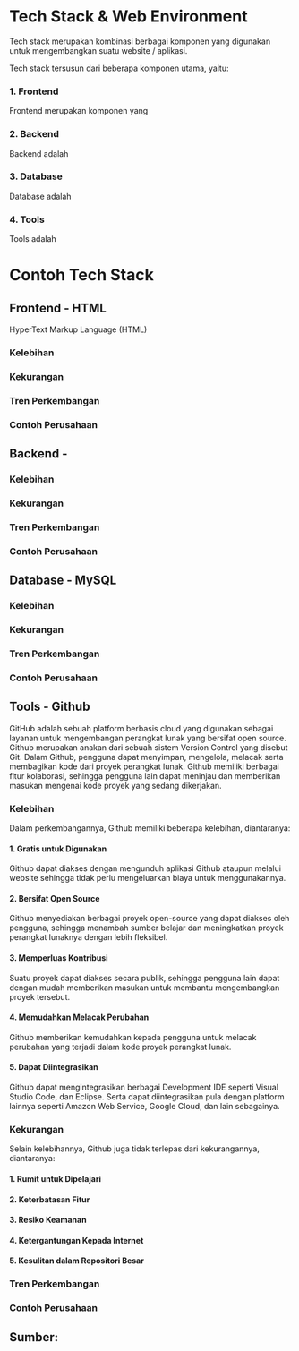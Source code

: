 # Tech Stack & Web Environment
<p>Tech stack merupakan kombinasi berbagai komponen yang digunakan untuk mengembangkan suatu website / aplikasi.</p>
<p>Tech stack tersusun dari beberapa komponen utama, yaitu:</p>

### 1. Frontend
Frontend merupakan komponen yang 
### 2. Backend
Backend adalah
### 3. Database
Database adalah
### 4. Tools
Tools adalah

# Contoh Tech Stack
## Frontend - HTML
<p>HyperText Markup Language (HTML) </p>

### Kelebihan

### Kekurangan

### Tren Perkembangan

### Contoh Perusahaan


## Backend -

### Kelebihan

### Kekurangan

### Tren Perkembangan

### Contoh Perusahaan


## Database - MySQL

### Kelebihan

### Kekurangan

### Tren Perkembangan

### Contoh Perusahaan


## Tools - Github
<p>GitHub adalah sebuah platform berbasis cloud yang digunakan sebagai layanan untuk mengembangan perangkat lunak yang bersifat open source. Github merupakan anakan dari sebuah sistem Version Control yang disebut Git. Dalam Github, pengguna dapat menyimpan, mengelola, melacak serta membagikan kode dari proyek perangkat lunak. Github memiliki berbagai fitur kolaborasi, sehingga pengguna lain dapat meninjau dan memberikan masukan mengenai kode proyek yang sedang dikerjakan.</p>

### Kelebihan
Dalam perkembangannya, Github memiliki beberapa kelebihan, diantaranya:
#### 1. Gratis untuk Digunakan
Github dapat diakses dengan mengunduh aplikasi Github ataupun melalui website sehingga tidak perlu mengeluarkan biaya untuk menggunakannya. 
#### 2. Bersifat Open Source
Github menyediakan berbagai proyek open-source yang dapat diakses oleh pengguna, sehingga menambah sumber belajar dan meningkatkan proyek perangkat lunaknya dengan lebih fleksibel. 
#### 3. Memperluas Kontribusi 
Suatu proyek dapat diakses secara publik, sehingga pengguna lain dapat dengan mudah memberikan masukan untuk membantu mengembangkan proyek tersebut. 
#### 4. Memudahkan Melacak Perubahan 
Github memberikan kemudahkan kepada pengguna untuk melacak perubahan yang terjadi dalam kode proyek perangkat lunak. 
#### 5. Dapat Diintegrasikan
Github dapat mengintegrasikan berbagai Development IDE seperti Visual Studio Code, dan Eclipse. Serta dapat diintegrasikan pula dengan platform lainnya seperti Amazon Web Service, Google Cloud, dan lain sebagainya.

### Kekurangan
Selain kelebihannya, Github juga tidak terlepas dari kekurangannya, diantaranya:
#### 1. Rumit untuk Dipelajari
#### 2. Keterbatasan Fitur
#### 3. Resiko Keamanan
#### 4. Ketergantungan Kepada Internet
#### 5. Kesulitan dalam Repositori Besar

### Tren Perkembangan

### Contoh Perusahaan


## Sumber: 
